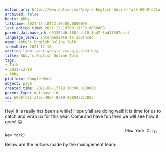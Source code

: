 ```yaml
---
notion_url: https://www.notion.so/Abby-s-English-Online-Talk-69e9fc21af5549649a192680432d382a
archived: false
hosts: Abby
talktime: 2021-12-18T22:30:00.0000000
last_edited_time: 2021-12-19T00:17:00.0000000
parent_database_id: e9339446-880f-4ef0-8ad7-8ad1f507dded
language_level: intermediate to advanced
name: Abby’s English Online Talk
indexDate: 2021-12-18
meeting_link: meet.google.com/qig-sgrd-hdg
title: Abby’s English Online Talk
tags:
- Talk
- 2021-12-18
- Abby
platform: Google Meet
object: page
created_time: 2021-08-17T19:10:00.0000000
parent_type: database_id
id: 69e9fc21-af55-4964-9a19-2680432d382a
---
```


Hey! It is really has been a while! Hope y’all are doing well! It is time for us to catch and wrap up for this year. Come and have fun then we will see how it goes! 😊



                                                          (New York City, New York)



Below are the notices made by the management team:



